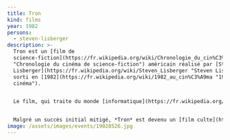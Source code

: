 ```yaml
---
title: Tron
kind: films
year: 1982
persons:
  - steven-lisberger
description: >-
  Tron est un [film de
  science-fiction](https://fr.wikipedia.org/wiki/Chronologie_du_cin%C3%A9ma_de_science-fiction
  "Chronologie du cinéma de science-fiction") américain réalisé par [Steven
  Lisberger](https://fr.wikipedia.org/wiki/Steven_Lisberger "Steven Lisberger"),
  sorti en [1982](https://fr.wikipedia.org/wiki/1982_au_cin%C3%A9ma "1982 au
  cinéma").


  Le film, qui traite du monde [informatique](https://fr.wikipedia.org/wiki/Informatique "Informatique") et présente à la fois une plongée dans le [monde virtuel](https://fr.wikipedia.org/wiki/Monde_virtuel "Monde virtuel") et l'existence d'une [intelligence artificielle](https://fr.wikipedia.org/wiki/Intelligence_artificielle "Intelligence artificielle"), est célèbre pour traiter du monde informatique alors qu'à l'époque, la [souris](https://fr.wikipedia.org/wiki/Souris_(informatique) "Souris (informatique)") à boule faisait à peine ses débuts. Le film présente également la particularité d'avoir été le premier long métrage dont la [conception a été assistée par ordinateur](https://fr.wikipedia.org/wiki/Conception_assist%C3%A9e_par_ordinateur "Conception assistée par ordinateur") pour la plus grande partie de ses scènes.


  Malgré un succès initial mitigé, *Tron* est devenu un [film culte](https://fr.wikipedia.org/wiki/Film_culte "Film culte") pour les amateurs de science-fiction et a fait l'objet d'une [suite](https://fr.wikipedia.org/wiki/Suite_d%27une_%C5%93uvre "Suite d'une œuvre"), *[Tron : L'Héritage](https://fr.wikipedia.org/wiki/Tron_:_L%27H%C3%A9ritage "Tron : L'Héritage")*, réalisée en [2010](https://fr.wikipedia.org/wiki/2010_au_cin%C3%A9ma "2010 au cinéma") par les [studios Disney](https://fr.wikipedia.org/wiki/Walt_Disney_Pictures "Walt Disney Pictures").
image: /assets/images/events/19028526.jpg
---
```

